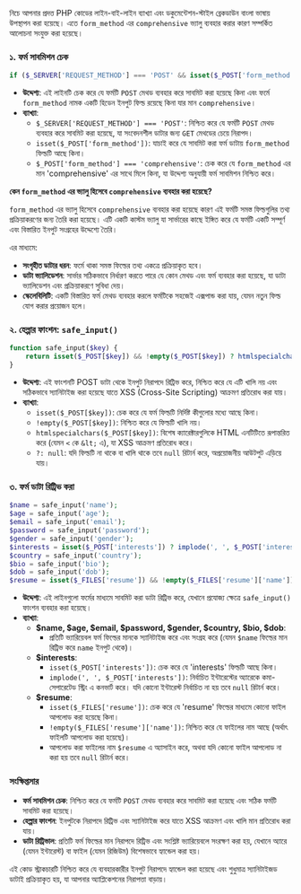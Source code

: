 নিচে আপনার প্রদত্ত PHP কোডের লাইন-বাই-লাইন ব্যাখ্যা এবং ডকুমেন্টেশন-স্টাইল ব্রেকডাউন বাংলা ভাষায় উপস্থাপন করা হয়েছে। এতে `form_method` এর `comprehensive` ভ্যালু ব্যবহার করার কারণ সম্পর্কিত আলোচনা সংযুক্ত করা হয়েছে।

### ১. ফর্ম সাবমিশন চেক

```php
if ($_SERVER['REQUEST_METHOD'] === 'POST' && isset($_POST['form_method']) && $_POST['form_method'] === 'comprehensive') {
```

- **উদ্দেশ্য**: এই লাইনটি চেক করে যে ফর্মটি `POST` মেথড ব্যবহার করে সাবমিট করা হয়েছে কিনা এবং ফর্মে `form_method` নামক একটি হিডেন ইনপুট ফিল্ড রয়েছে কিনা যার মান `comprehensive`।
- **ব্যাখ্যা**:
  - `$_SERVER['REQUEST_METHOD'] === 'POST'`: নিশ্চিত করে যে ফর্মটি `POST` মেথড ব্যবহার করে সাবমিট করা হয়েছে, যা সংবেদনশীল ডাটার জন্য `GET` মেথডের চেয়ে নিরাপদ।
  - `isset($_POST['form_method'])`: যাচাই করে যে সাবমিট করা ফর্ম ডাটায় `form_method` ফিল্ডটি আছে কিনা।
  - `$_POST['form_method'] === 'comprehensive'`: চেক করে যে `form_method` এর মান 'comprehensive' এর সাথে মিলে কিনা, যা উদ্দেশ্য অনুযায়ী ফর্ম সাবমিশন নিশ্চিত করে।

**কেন `form_method` এর ভ্যালু হিসেবে `comprehensive` ব্যবহার করা হয়েছে?**

`form_method` এর ভ্যালু হিসেবে `comprehensive` ব্যবহার করা হয়েছে কারণ এই ফর্মটি সমস্ত ফিল্ডগুলির তথ্য প্রক্রিয়াকরণের জন্য তৈরি করা হয়েছে। এটি একটি কাস্টম ভ্যালু যা সার্ভারের কাছে ইঙ্গিত করে যে ফর্মটি একটি সম্পূর্ণ এবং বিস্তারিত ইনপুট সংগ্রহের উদ্দেশ্যে তৈরি।

এর মাধ্যমে:

- **সংগৃহীত ডাটার ধরন**: ফর্মে থাকা সমস্ত ফিল্ডের তথ্য একত্রে প্রক্রিয়াকৃত হবে।
- **ডাটা ভ্যালিডেশন**: সার্ভার সঠিকভাবে নির্ধারণ করতে পারে যে কোন মেথড এবং ফর্ম ব্যবহার করা হয়েছে, যা ডাটা ভ্যালিডেশন এবং প্রক্রিয়াকরণে সুবিধা দেয়।
- **স্কেলেবিলিটি**: একটি বিস্তারিত ফর্ম মেথড ব্যবহার করলে ফর্মটিকে সহজেই এক্সপান্ড করা যায়, যেমন নতুন ফিল্ড যোগ করার প্রয়োজন হলে।

### ২. হেল্পার ফাংশন: `safe_input()`

```php
function safe_input($key) {
    return isset($_POST[$key]) && !empty($_POST[$key]) ? htmlspecialchars($_POST[$key]) : null;
}
```

- **উদ্দেশ্য**: এই ফাংশনটি POST ডাটা থেকে ইনপুট নিরাপদে রিট্রিভ করে, নিশ্চিত করে যে এটি খালি নয় এবং সঠিকভাবে স্যানিটাইজ করা হয়েছে যাতে XSS (Cross-Site Scripting) আক্রমণ প্রতিরোধ করা যায়।
- **ব্যাখ্যা**:
  - `isset($_POST[$key])`: চেক করে যে ফর্ম ফিল্ডটি নির্দিষ্ট কীগুলোর মধ্যে আছে কিনা।
  - `!empty($_POST[$key])`: নিশ্চিত করে যে ফিল্ডটি খালি নয়।
  - `htmlspecialchars($_POST[$key])`: বিশেষ ক্যারেক্টারগুলিকে HTML এনটিটিতে রূপান্তরিত করে (যেমন `<` কে `&lt;` এ), যা XSS আক্রমণ প্রতিরোধ করে।
  - `?: null`: যদি ফিল্ডটি না থাকে বা খালি থাকে তবে `null` রিটার্ন করে, অপ্রয়োজনীয় আউটপুট এড়িয়ে যায়।

### ৩. ফর্ম ডাটা রিট্রিভ করা

```php
$name = safe_input('name');
$age = safe_input('age');
$email = safe_input('email');
$password = safe_input('password');
$gender = safe_input('gender');
$interests = isset($_POST['interests']) ? implode(', ', $_POST['interests']) : null;
$country = safe_input('country');
$bio = safe_input('bio');
$dob = safe_input('dob');
$resume = isset($_FILES['resume']) && !empty($_FILES['resume']['name']) ? $_FILES['resume']['name'] : null;
```

- **উদ্দেশ্য**: এই লাইনগুলো ফর্মের মাধ্যমে সাবমিট করা ডাটা রিট্রিভ করে, যেখানে প্রযোজ্য ক্ষেত্রে `safe_input()` ফাংশন ব্যবহার করা হয়েছে।
- **ব্যাখ্যা**:
  - **$name, $age, $email, $password, $gender, $country, $bio, $dob**:
    - প্রতিটি ভ্যারিয়েবল ফর্ম ফিল্ডের মানকে স্যানিটাইজ করে এবং সংগ্রহ করে (যেমন `$name` ফিল্ডের মান রিট্রিভ করে `name` ইনপুট থেকে)।
  - **$interests**:
    - `isset($_POST['interests'])`: চেক করে যে 'interests' ফিল্ডটি আছে কিনা।
    - `implode(', ', $_POST['interests'])`: নির্বাচিত ইন্টারেস্টের অ্যারেকে কমা-সেপারেটেড স্ট্রিং এ কনভার্ট করে। যদি কোনো ইন্টারেস্ট নির্বাচিত না হয় তবে `null` রিটার্ন করে।
  - **$resume**:
    - `isset($_FILES['resume'])`: চেক করে যে 'resume' ফিল্ডের মাধ্যমে কোনো ফাইল আপলোড করা হয়েছে কিনা।
    - `!empty($_FILES['resume']['name'])`: নিশ্চিত করে যে ফাইলের নাম আছে (অর্থাৎ ফাইলটি আপলোড করা হয়েছে)।
    - আপলোড করা ফাইলের নাম `$resume` এ অ্যাসাইন করে, অথবা যদি কোনো ফাইল আপলোড না করা হয় তবে `null` রিটার্ন করে।

### সংক্ষিপ্তসার

- **ফর্ম সাবমিশন চেক**: নিশ্চিত করে যে ফর্মটি `POST` মেথড ব্যবহার করে সাবমিট করা হয়েছে এবং সঠিক ফর্মটি সাবমিট করা হয়েছে।
- **হেল্পার ফাংশন**: ইনপুটকে নিরাপদে রিট্রিভ এবং স্যানিটাইজ করে যাতে XSS আক্রমণ এবং খালি মান প্রতিরোধ করা যায়।
- **ডাটা রিট্রিভাল**: প্রতিটি ফর্ম ফিল্ডের মান নিরাপদে রিট্রিভ এবং সংশ্লিষ্ট ভ্যারিয়েবলে সংরক্ষণ করা হয়, যেখানে অ্যারে (যেমন ইন্টারেস্ট) বা ফাইল (যেমন রিজিউম) বিশেষভাবে হ্যান্ডেল করা হয়।

এই কোড স্ট্রাকচারটি নিশ্চিত করে যে ব্যবহারকারীর ইনপুট নিরাপদে হ্যান্ডেল করা হয়েছে এবং শুধুমাত্র স্যানিটাইজড ডাটাই প্রক্রিয়াকৃত হয়, যা আপনার অ্যাপ্লিকেশনের নিরাপত্তা বাড়ায়।
